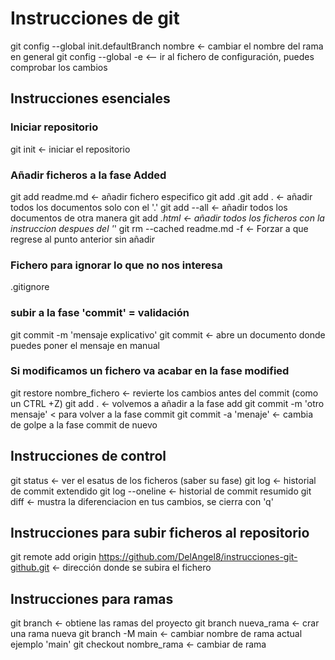 # Instrucciones de git
git config --global init.defaultBranch nombre <- cambiar el nombre del rama en general
git config --global -e <-- ir al fichero de configuración, puedes comprobar los cambios
## Instrucciones esenciales

### Iniciar repositorio
git init <- iniciar el repositorio

### Añadir ficheros a la fase Added
git add readme.md <- añadir fichero especifico
git add .git add . <- añadir todos los documentos solo con el '.'
git add --all <- añadir todos los documentos de otra manera
git add *.html <- añadir todos los ficheros con la instruccion despues del '*'
git rm --cached readme.md -f <- Forzar a que regrese al punto anterior sin añadir
### Fichero para ignorar lo que no nos interesa
.gitignore

### subir a la fase 'commit' = validación
git commit -m 'mensaje explicativo'
git commit <- abre un documento donde puedes poner el mensaje en manual

### Si modificamos un fichero va acabar en la fase modified
git restore nombre_fichero <- revierte los cambios antes del commit (como un CTRL +Z)
git add . <- volvemos a añadir a la fase add
git commit -m 'otro mensaje' < para volver a la fase commit
git commit -a 'menaje' <- cambia de golpe a la fase commit de nuevo

## Instrucciones de control
git status <- ver el esatus de los ficheros (saber su fase)
git log <- historial de commit extendido
git log --oneline <- historial de commit resumido
git diff <- mustra la diferenciacion en tus cambios, se cierra con 'q'

## Instrucciones para subir ficheros al repositorio
git remote add origin https://github.com/DelAngel8/instrucciones-git-github.git <- dirección donde se subira el fichero

## Instrucciones para ramas
git branch <- obtiene las ramas del proyecto
git branch nueva_rama <- crar una rama nueva
git branch -M main <- cambiar nombre de rama actual ejemplo 'main'
git checkout nombre_rama <- cambiar de rama
